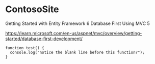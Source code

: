 # ContosoSite

Getting Started with Entity Framework 6 Database First Using MVC 5

https://learn.microsoft.com/en-us/aspnet/mvc/overview/getting-started/database-first-development/

```
function test() {
  console.log("notice the blank line before this function?");
}
```
